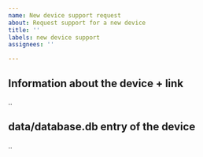 ```yaml
---
name: New device support request
about: Request support for a new device
title: ''
labels: new device support
assignees: ''

---
```


<!--
IMPORTANT: Before submitting a request, first follow: https://www.zigbee2mqtt.io/how_tos/how_to_support_new_devices.html
-->

## Information about the device + link
..

## data/database.db entry of the device
..
